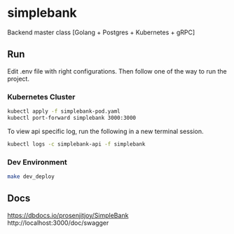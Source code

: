 # simplebank
Backend master class [Golang + Postgres + Kubernetes + gRPC] 

## Run
Edit .env file with right configurations. Then follow one of the way to run the project.

### Kubernetes Cluster
```bash
kubectl apply -f simplebank-pod.yaml
kubectl port-forward simplebank 3000:3000
```
   
To view api specific log, run the following in a new terminal session.
```bash
kubectl logs -c simplebank-api -f simplebank
```
### Dev Environment
```bash
make dev_deploy
```

## Docs
https://dbdocs.io/prosenjitjoy/SimpleBank     
http://localhost:3000/doc/swagger